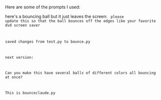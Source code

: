 Here are some of the prompts I used:

here's a bouncing ball but it just leaves the screen:
<code>
please update this so that the ball bounces off the edges like your favorite dvd screen saver

saved changes from test.py to bounce.py

next version:

Can you make this have several balls of different colors all bouncing at once?

This is bounceclaude.py

